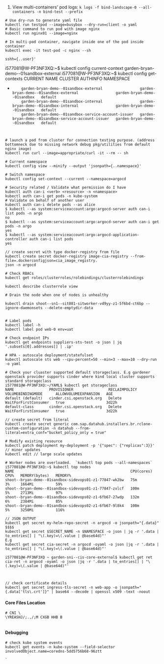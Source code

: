 


1. View multi-containers' pod logs: `k logs -f bind-landscape-0 --all-containers -n bind-test --prefix`

```
# Use dry-run to generate yaml file 
kubectl run testpod --image=busybox --dry-run=client -o yaml
# Basic command to run pod with image nginx
kubectl run nginx01 --image=nginx

# In multi-pod container, navigate inside one of the pod inside container
kubectl exec -it test-pod -c nginx --sh

sshh={..user}'  
```
i577081@W-PF3NF3XQ:~$ kubectl config current-context
garden-bryan-demo--01sandbox-external
i577081@W-PF3NF3XQ:~$ kubectl config get-contexts
CURRENT   NAME                                                  CLUSTER                                               AUTHINFO                       NAMESPACE
*         garden-bryan-demo--01sandbox-external                 garden-bryan-demo--01sandbox-external                 garden-bryan-demo--01sandbox   default
          garden-bryan-demo--01sandbox-internal                 garden-bryan-demo--01sandbox-internal                 garden-bryan-demo--01sandbox   default
          garden-bryan-demo--01sandbox-service-account-issuer   garden-bryan-demo--01sandbox-service-account-issuer   garden-bryan-demo--01sandbox   default
```


# launch a pod from cluster for connection testing purpose. (address bottomneck due to missing network debug pkg/utilities from default nginx image)
kubectl run curl --image=appropriate/curl -it --rm -- sh

# Current namespace
kubectl config view --minify --output 'jsonpath={..namespace}'

# Switch namespace
kubectl config set-context --current --namespace=argocd

# Security related / Validate what permission do I have
kubectl auth can-i <verb> <resource> -n <namespace>
kubectl auth can-i get pods -n kube-system
# Validate on behalf of another user
kubectl auth can-i delete pods --as alice
$ kubectl --as system:serviceaccount:argo:argocd-server auth can-i list pods -n argo
no
$ kubectl --as system:serviceaccount:argo:argocd-server auth can-i get pods -n argo
yes
$ kubectl --as system:serviceaccount:argo:argocd-application-controller auth can-i list pods
yes

// create secret with type docker-registry from file
kubectl create secret docker-registry image-cia-registry --from-file=.dockerconfigjson=cia_image_registry.
json -n argocd

# Check RBACs
kubectl get roles/clusterroles/rolebindings/clusterrolebindings

kubectl describe clusterrole view

# Drain the node when one of nodes is unhealthy

kubectl drain shoot--sn1--sit081-sitworker-vd9yy-z1-5f6bd-ct6bp --ignore-daemonsets --delete-emptydir-data


# Label pods
kubectl label -h
kubectl label pod web-0 env=uat

# Check endpoint IPs
kubectl get endpoints suppliers-sts-test -o json | jq '.subsets[0].addresses[] | .ip'

# HPA - autoscale deployment/statefulset
kubectl autoscale sts web --cpu-percent=50 --min=3 --max=10 --dry-run -o yaml

# Check your cluaster supported default storageclass. E.g gardener openstack provider supports cinder where kind local cluster supports standard storageclass
i577081@W-PF3NF3XQ:~/YAML$ kubectl get storageclass
NAME                PROVISIONER                RECLAIMPOLICY   VOLUMEBINDINGMODE      ALLOWVOLUMEEXPANSION   AGE
default (default)   cinder.csi.openstack.org   Delete          WaitForFirstConsumer   true                   3d22h
default-class       cinder.csi.openstack.org   Delete          WaitForFirstConsumer   true                   3d22h

// create secret from literal 
kubectl create secret generic com.sap.datahub.installers.br.rclone-custom-configuration -n datahub --from-literal=extra_conf="bucket_policy_only = true"

# Modify existing resource
kubectl patch deployment my-deployment -p '{"spec": {"replicas":3}}'     // minor updates
kubectl edit // large scale updates

# Worker nodes are overloaded.  `kubectl top pods --all-namespaces`
i577081@W-PF3NF3XQ:~$ kubectl top nodes
NAME                                                     CPU(cores)   CPU%   MEMORY(bytes)   MEMORY%
shoot--bryan-demo--01sandbox-sidevops01-z1-77847-wk2bw   75m          3%     1664Mi          59%
shoot--bryan-demo--01sandbox-sidevops01-z1-77847-zxlcf   100m         5%     2713Mi          97%
shoot--bryan-demo--01sandbox-sidevops02-z1-6fb67-27wdp   132m         6%     2384Mi          85%
shoot--bryan-demo--01sandbox-sidevops02-z1-6fb67-9l8k4   100m         5%     3250Mi          116%

// JSON OUTPUT 
kubectl get secret my-helm-repo-secret -n argocd -o jsonpath="{.data}"
$$$$
kubectl get secret $SECRET_NAME -n $NAMESPACE -o json | jq -r '.data | to_entries[] | "\(.key)=\(.value | @base64d)"'
E.g 
kubectl get secret cia-secret -n argocd -oyaml -o json |jq -r '.data | to_entries[] | "\(.key)=\(.value | @base64d)"'

i577081@W-PF3NF3XQ ~ garden-sni--cis-core-external$ kubectl get ret cia-ret -n argocd -oyaml -o json |jq -r '.data | to_entries[] | "\(.key)=\(.value | @base64d)"'



// check certificate details
kubectl get secret ingress-tls-secret -n web-app -o jsonpath="{.data['tls\.crt']}" | base64 --decode | openssl x509 -text -noout

```

#### Core Files Location
```
# CNI \
\YREASHJ/;.,/;M CXGB HHB B
```



```

```



#### Debugging 

```
# check kube system events
kubectl get events -n kube-system --field-selector involvedObject.name=coredns-5dd5756b68-96ztt

```
    `
